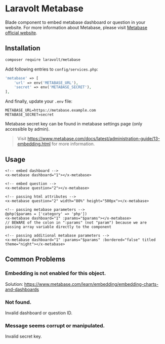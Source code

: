 # Laravolt Metabase
Blade component to embed metabase dashboard or question in your website.
For more information about Metabase, please visit [Metabase official website](https://metabase.com/).

## Installation
```bash
composer require laravolt/metabase
```

Add following entries to `config/services.php`:
```php
'metabase' => [
    'url' => env('METABASE_URL'),
    'secret' => env('METABASE_SECRET'),
],
```

And finally, update your `.env` file:
```dotenv
METABASE_URL=https://metabase.example.com
METABASE_SECRET=secret
```
Metabase secret key can be found in metabase settings page (only accessible by admin).
> Visit https://www.metabase.com/docs/latest/administration-guide/13-embedding.html for more information.

## Usage
```blade
<!-- embed dashboard -->
<x-metabase dashboard="1"></x-metabase>

<!-- embed question -->
<x-metabase question="2"></x-metabase>

<!-- passing html attributes -->
<x-metabase question="2" width="80%" height="500px"></x-metabase>

<!-- passing metabase parameters -->
@php($params = ['category' => 'php'])
<x-metabase dashboard="1" :params="$params"></x-metabase> 
// BEWARE of the colon in ":params" (not "param") because we are passing array variable directly to the component
 
<!-- passing additional metabase parameters -->
<x-metabase dashboard="1" :params="$params" :bordered="false" titled theme="night"></x-metabase>
 ```

## Common Problems

### Embedding is not enabled for this object.
Solution: https://www.metabase.com/learn/embedding/embedding-charts-and-dashboards

### Not found.
Invalid dashboard or question ID.

### Message seems corrupt or manipulated.
Invalid secret key.
